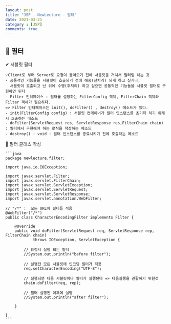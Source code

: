 ```yaml
---
layout: post
title: "JSP - NewLecture - 필터"
date: 2021-03-21
category : [JSP]
comments: true
---
```


## 🔷 필터

✔  서블릿 필터

    💡Client로 부터 Server로 요청이 들어오기 전에 서블릿을 거쳐서 필터링 하는 것  
    - 공통적인 기능들을 서블릿이 호출되기 전에 해숭(전처리) 되게 하고 싶거나,
      서블릿이 호출되고 난 뒤에 수행(후처리) 하고 싶으면 공통적인 기능들을 서플릿 필터로 구현하면 된다  
    - Filter 인터페이스 : 필터를 설정하는 FilterConfig 객체, FilterChain 객체와 Filter 객체가 필요하다.
    => Filter 인터페이스는 init(), doFilter() , destroy() 메소드가 있다.
    - init(FilterConfig config) : 서블릿 컨테이너가 필터 인스턴스를 초기화 하기 위해서 호출하는 메소드
    - doFilter(ServletRequest res, ServletResponse res,FilterChain chain) : 필터에서 구현해야 하는 로직을 작성하는 메소드
    - destroy() : void : 필터 인스턴스를 종료시키기 전에 호출하는 메소드

🎈 필터 클래스 작성

    ```java
    package newlecture.filter;

    import java.io.IOException;

    import javax.servlet.Filter;
    import javax.servlet.FilterChain;
    import javax.servlet.ServletException;
    import javax.servlet.ServletRequest;
    import javax.servlet.ServletResponse;
    import javax.servlet.annotation.WebFilter;

    // "/*" :  모든 URL에 필터를 적용
    @WebFilter("/*")
    public class CharacterEncodingFilter implements Filter {

        @Override
        public void doFilter(ServletRequest req, ServletResponse rep, FilterChain chain)
                throws IOException, ServletException {
            
            // 요청시 실행 되는 필터
            //System.out.println("before filter");
            
            // 실행전 모든 서블릿에 인코딩 필터가 적용
            req.setCharacterEncoding("UTF-8");
            
            // 실행되면 다음 서블릿이나 필터가 실행된다 => 다음실행을 관활하기 위한것
            chain.doFilter(req, rep);
            
            // 필터 실행된 이후에 실행
            //System.out.println("after filter");

        }

    }
    ```


